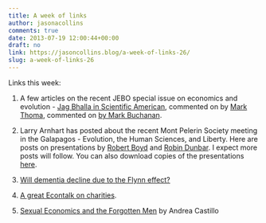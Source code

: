 ```yaml
---
title: A week of links
author: jasonacollins
comments: true
date: 2013-07-19 12:00:44+00:00
draft: no
link: https://jasoncollins.blog/a-week-of-links-26/
slug: a-week-of-links-26
---
```


Links this week:
	
  1. A few articles on the recent JEBO special issue on economics and evolution - [Jag Bhalla in Scientific American](http://blogs.scientificamerican.com/guest-blog/2013/07/12/revolutionizing-economics-by-evolutionaizing-it/), commented on by [Mark Thoma](http://economistsview.typepad.com/economistsview/2013/07/revolutionizing-economics-by-evolutionizing-it.html), commented on [by Mark Buchanan](http://physicsoffinance.blogspot.com.au/2013/07/economics-and-evolution.html).

	
  2. Larry Arnhart has posted about the recent Mont Pelerin Society meeting in the Galapagos - Evolution, the Human Sciences, and Liberty. Here are posts on presentations by [Robert Boyd](http://darwinianconservatism.blogspot.com.au/2013/07/the-mps-in-galapagos-2-human-cultural.html) and [Robin Dunbar](http://darwinianconservatism.blogspot.com.au/2013/07/the-mps-in-galapagos-4-social-brain.html). I expect more posts will follow. You can also download copies of the presentations [here](http://www.usfq.edu.ec/eventos/mps_galapagos/Paginas/Speaker-Presentations.aspx).

	
  3. [Will dementia decline due to the Flynn effect?](http://www.nytimes.com/2013/07/17/health/study-finds-dip-in-dementia-rates.html?hp&_r=1&)

	
  4. [A great Econtalk on charities](http://www.econtalk.org/archives/2013/06/pallotta_on_cha.html).

	
  5. [Sexual Economics and the Forgotten Men](http://theumlaut.com/2013/07/16/sexual-economics-and-the-forgotten-men/) by Andrea Castillo


